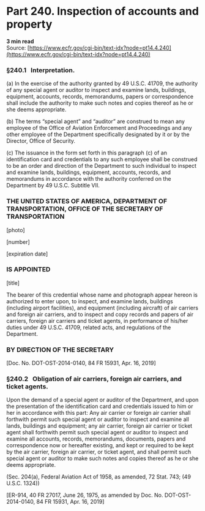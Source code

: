 # Part 240. Inspection of accounts and property
**3 min read**  
Source: [https://www.ecfr.gov/cgi-bin/text-idx?node=pt14.4.240](https://www.ecfr.gov/cgi-bin/text-idx?node=pt14.4.240)

<div>

### §240.1   Interpretation.

\(a\) In the exercise of the authority granted by 49 U.S.C. 41709, the authority of any special agent or auditor to inspect and examine lands, buildings, equipment, accounts, records, memorandums, papers or correspondence shall include the authority to make such notes and copies thereof as he or she deems appropriate.

\(b\) The terms “special agent” and “auditor” are construed to mean any employee of the Office of Aviation Enforcement and Proceedings and any other employee of the Department specifically designated by it or by the Director, Office of Security.

\(c\) The issuance in the form set forth in this paragraph (c) of an identification card and credentials to any such employee shall be construed to be an order and direction of the Department to such individual to inspect and examine lands, buildings, equipment, accounts, records, and memorandums in accordance with the authority conferred on the Department by 49 U.S.C. Subtitle VII.

### THE UNITED STATES OF AMERICA, DEPARTMENT OF TRANSPORTATION, OFFICE OF THE SECRETARY OF TRANSPORTATION

\[photo\]

\[number\]

\[expiration date\]

### IS APPOINTED

\[title\]

The bearer of this credential whose name and photograph appear hereon is authorized to enter upon, to inspect, and examine lands, buildings (including airport facilities), and equipment (including aircraft) of air carriers and foreign air carriers, and to inspect and copy records and papers of air carriers, foreign air carriers and ticket agents, in performance of his/her duties under 49 U.S.C. 41709, related acts, and regulations of the Department.

### BY DIRECTION OF THE SECRETARY

\[Doc. No. DOT-OST-2014-0140, 84 FR 15931, Apr. 16, 2019\]

### §240.2   Obligation of air carriers, foreign air carriers, and ticket agents.

Upon the demand of a special agent or auditor of the Department, and upon the presentation of the identification card and credentials issued to him or her in accordance with this part: Any air carrier or foreign air carrier shall forthwith permit such special agent or auditor to inspect and examine all lands, buildings and equipment; any air carrier, foreign air carrier or ticket agent shall forthwith permit such special agent or auditor to inspect and examine all accounts, records, memorandums, documents, papers and correspondence now or hereafter existing, and kept or required to be kept by the air carrier, foreign air carrier, or ticket agent, and shall permit such special agent or auditor to make such notes and copies thereof as he or she deems appropriate.

(Sec. 204(a), Federal Aviation Act of 1958, as amended, 72 Stat. 743; (49 U.S.C. 1324))

\[ER-914, 40 FR 27017, June 26, 1975, as amended by Doc. No. DOT-OST-2014-0140, 84 FR 15931, Apr. 16, 2019\]

</div>